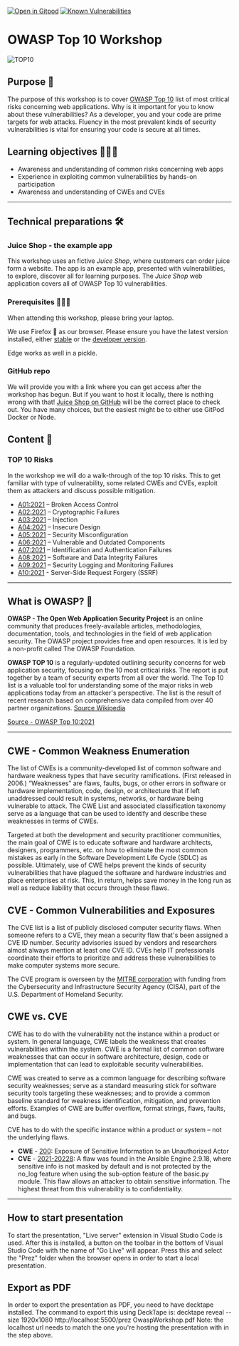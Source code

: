 
[![Open in Gitpod](https://gitpod.io/button/open-in-gitpod.svg)](https://gitpod.io/#https://github.com/equinor/appsec-owasptop10wrkshp)
[![Known Vulnerabilities](https://snyk.io/test/github/equinor/appsec-owasptop10wrkshp/badge.svg)](https://snyk.io/test/github/equinor/appsec-owasptop10wrkshp)


# OWASP Top 10 Workshop

![TOP10](./resources/images/top10logo.png)

## Purpose 💭

The purpose of this workshop is to cover [OWASP Top 10](https://owasp.org/Top10/) 
list of most critical risks concerning web applications. Why is it important
for you to know about these vulnerabilities? As a developer, you and your code
are prime targets for web attacks. Fluency in the most prevalent kinds of
security vulnerabilities is vital for ensuring your code is secure at all times. 

## Learning objectives 👩🏽‍🏫

- Awareness and understanding of common risks concerning web apps
- Experience in exploiting common vulnerabilities by hands-on participation
- Awareness and understanding of CWEs and CVEs

---

## Technical preparations 🛠

### Juice Shop - the example app

This workshop uses an fictive _Juice Shop_, where customers can order juice
form a website. The app is an example app, presented with vulnerabilities, to
explore, discover all for learning purposes. The _Juice Shop_ web application 
covers all of OWASP Top 10 vulnerabilities. 

### Prerequisites 🧑🏻‍💻

When attending this workshop, please bring your laptop.

We use Firefox 🦊 as our browser. Please ensure you have the
latest version installed, either [stable](https://www.mozilla.org/en-US/firefox/new/)
or the [developer version](https://www.mozilla.org/en-US/firefox/developer/).

Edge works as well in a pickle.

### GitHub repo

We will provide you with a link where you can get access after the workshop has begun. But if you want to host it locally, there is nothing wrong with that! [Juice Shop on GitHub](https://github.com/juice-shop/juice-shop#from-sources) will be the correct place to check out. You have many choices, but the easiest might be to either use GitPod Docker or Node.

## Content 📝

### TOP 10 Risks

In the workshop we will do a walk-through of the top 10 risks. This to get
familiar with type of vulnerability, some related CWEs and CVEs, exploit them
as attackers and discuss possible mitigation.

- [A01:2021](./a01/README.md) – Broken Access Control
- [A02:2021](./a02/README.md) – Cryptographic Failures
- [A03:2021](./a03/README.md) – Injection
- [A04:2021](./a04/README.md) – Insecure Design
- [A05:2021](./a05/README.md) – Security Misconfiguration
- [A06:2021](./a06/README.md) – Vulnerable and Outdated Components
- [A07:2021](./a07/README.md) – Identification and Authentication Failures
- [A08:2021](./a08/README.md) – Software and Data Integrity Failures
- [A09:2021](./a09/README.md) – Security Logging and Monitoring Failures
- [A10:2021](./a10/README.md) - Server-Side Request Forgery (SSRF)

---

## What is OWASP? 🐝

**OWASP - The Open Web Application Security Project** is an online community
that produces freely-available articles, methodologies, documentation, tools,
and technologies in the field of web application security. The OWASP project
provides free and open resources. It is led by a non-profit called The OWASP
Foundation.

**OWASP TOP 10** is a regularly-updated outlining security concerns for web
application security, focusing on the 10 most critical risks. The report is put
together by a team of security experts from all over the world. The Top 10 list
is a valuable tool for understanding some of the major risks in web
applications today from an attacker's perspective. The list is the result of
recent research based on comprehensive data compiled from over 40 partner
organizations. [Source Wikipedia](https://en.wikipedia.org/wiki/OWASP)

[Source - OWASP Top 10:2021](https://owasp.org/Top10/)

---

## CWE - Common Weakness Enumeration

The list of CWEs is a community-developed list of common software and hardware
weakness types that have security ramifications. (First released in 2006.)
“Weaknesses” are flaws, faults, bugs, or other errors in software or hardware
implementation, code, design, or architecture that if left unaddressed could
result in systems, networks, or hardware being vulnerable to attack. The CWE
List and associated classification taxonomy serve as a language that can be
used to identify and describe these weaknesses in terms of CWEs.

Targeted at both the development and security practitioner communities, the
main goal of CWE is to educate software and hardware architects, designers,
programmers, etc. on how to eliminate the most common mistakes as early in the
Software Development Life Cycle (SDLC) as possible. Ultimately, use of CWE
helps prevent the kinds of security vulnerabilities that have plagued the
software and hardware industries and place enterprises at risk. This, in
return, helps save money in the long run as well as reduce liability that
occurs through these flaws.

## CVE - Common Vulnerabilities and Exposures

The CVE list is a list of publicly disclosed computer security flaws. When
someone refers to a CVE, they mean a security flaw that's been assigned
a CVE ID number. Security advisories issued by vendors and researchers almost
always mention at least one CVE ID. CVEs help IT professionals coordinate
their efforts to prioritize and address these vulnerabilities to make computer
systems more secure.

The CVE program is overseen by the [MITRE corporation](https://cve.mitre.org/)
with funding from the Cybersecurity and Infrastructure Security Agency (CISA),
part of the U.S. Department of Homeland Security.

## CWE vs. CVE

CWE has to do with the vulnerability not the instance within a product or
system. In general language, CWE labels the weakness that creates
vulnerabilities within the system. CWE is a formal list of common software
weaknesses that can occur in software architecture, design, code or
implementation that can lead to exploitable security vulnerabilities.

CWE was created to serve as a common language for describing software security
weaknesses; serve as a standard measuring stick for software security tools
targeting these weaknesses; and to provide a common baseline standard for
weakness identification, mitigation, and prevention efforts. Examples of CWE
are buffer overflow, format strings, flaws, faults, and bugs.

CVE has to do with the specific instance within a product or system –
not the underlying flaws. 

- **CWE** - [200](https://cwe.mitre.org/data/definitions/200.html):
Exposure of Sensitive Information to an Unauthorized Actor
- **CVE** - [2021-20228](https://www.opencve.io/cve/CVE-2021-20228):
A flaw was found in the Ansible Engine 2.9.18, where sensitive info is not
masked by default and is not protected by the no_log feature when using the
sub-option feature of the basic.py module. This flaw allows an attacker to
obtain sensitive information. The highest threat from this vulnerability is to
confidentiality. 

---

## How to start presentation

To start the presentation, "Live server" extension in Visual Studio Code is used.
After this is installed, a button on the toolbar in the bottom of Visual Studio Code with the name of "Go Live" will appear.
Press this and select the "Prez" folder when the browser opens in order to start a local presentation.

## Export as PDF

In order to export the presentation as PDF, you need to have decktape installed.
The command to export this using DeckTape is: decktape reveal --size 1920x1080 http://localhost:5500/prez OwaspWorkshop.pdf
Note: the localhost url needs to match the one you're hosting the presentation with in the step above.
